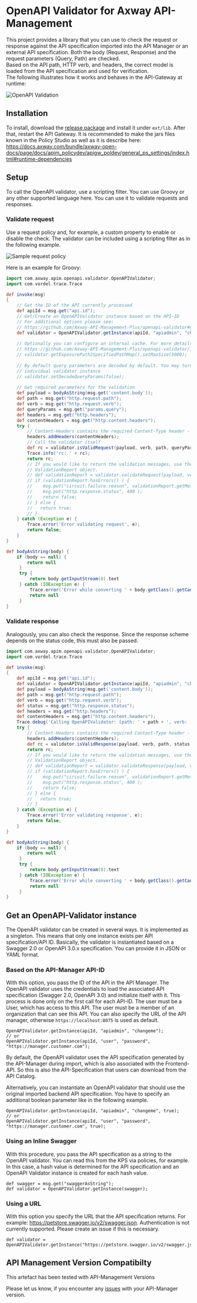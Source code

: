 # OpenAPI Validator for Axway API-Management

This project provides a library that you can use to check the request or response against the API specification imported into the API Manager or an external API specification. Both the body (Request, Response) and the request parameters (Query, Path) are checked.  
Based on the API path, HTTP verb, and headers, the correct model is loaded from the API specification and used for verification.  
The following illustrates how it works and behaves in the API-Gateway at runtime:  

![OpenAPI Validation](images/openapi-validation-overview.png)

## Installation

To install, download the [release package](https://github.com/Axway-API-Management-Plus/openapi-validator/releases) and install it under `ext/lib`. After that, restart the API Gateway. It is recommended to make the jars files known in the Policy Studio as well as it is describe here: https://docs.axway.com/bundle/axway-open-docs/page/docs/apim_policydev/apigw_poldev/general_ps_settings/index.html#runtime-dependencies

## Setup

To call the OpenAPI validator, use a scripting filter. You can use Groovy or any other supported language here. You can use it to validate requests and responses.  

### Validate request

Use a request policy and, for example, a custom property to enable or disable the check. The validator can be included using a scripting filter as in the following example.  

![Sample request policy](images/sample-policy.png)  

Here is an example for Groovy:  

```groovy
import com.axway.apim.openapi.validator.OpenAPIValidator;
import com.vordel.trace.Trace

def invoke(msg)
{
    // Get the ID of the API currently processed
    def apiId = msg.get("api.id");
    // Get/Create an OpenAPIValidator instance based on the API-ID
    // For additional options please see: 
    // https://github.com/Axway-API-Management-Plus/openapi-validator#get-an-openapi-validator-instance
    def validator = OpenAPIValidator.getInstance(apiId, "apiadmin", "changeme");
    
    // Optionally you can configure an internal cache. For more details please see:
    // https://github.com/Axway-API-Management-Plus/openapi-validator/issues/2
    // validator.getExposurePath2SpecifiedPathMap().setMaxSize(5000);
    
    // By default query parameters are decoded by default. You may turn this off for each 
    // individual validator instance
    // validator.setDecodeQueryParams(false);
    
    // Get required parameters for the validation
    def payload = bodyAsString(msg.get('content.body'));
    def path = msg.get("http.request.path");
    def verb = msg.get("http.request.verb");
    def queryParams = msg.get("params.query");
    def headers = msg.get("http.headers");
    def contentHeaders = msg.get("http.content.headers");
    try {
        // Content-Headers contains the required Content-Type header - Merge them into the headers attribute
        headers.addHeaders(contentHeaders);
        // Call the validator itself
        def rc = validator.isValidRequest(payload, verb, path, queryParams, headers);
        Trace.info('rc: ' + rc);
        return rc;
        // If you would like to return the validation messages, use the following method, that returns you a 
        // ValidationReport object.
        // def validationReport = validator.validateRequest(payload, verb, path, queryParams, headers);
        // if (validationReport.hasErrors() ) {
        //    msg.put("circuit.failure.reason", validationReport.getMessages() );
        //    msg.put("http.response.status", 400 );
        //    return false;
        // } else {
        //   return true;
        // }
    } catch (Exception e) {
        Trace.error('Error validating request', e);
        return false;
    }
}

def bodyAsString(body) {
    if (body == null) {
        return null
     }
     try {
         return body.getInputStream(0).text
     } catch (IOException e) {
         Trace.error('Error while converting ' + body.getClass().getCanonicalName() + ' to java.lang.String.', e)
         return null
     }
}
```

### Validate response

Analogously, you can also check the response. Since the response scheme depends on the status code, this must also be passed.

```groovy
import com.axway.apim.openapi.validator.OpenAPIValidator;
import com.vordel.trace.Trace

def invoke(msg)
{
    def apiId = msg.get("api.id");
    def validator = OpenAPIValidator.getInstance(apiId, "apiadmin", "changeme");
    def payload = bodyAsString(msg.get('content.body'));
    def path = msg.get("http.request.path");
    def verb = msg.get("http.request.verb");
    def status = msg.get("http.response.status");
    def headers = msg.get("http.headers");
    def contentHeaders = msg.get("http.content.headers");
    Trace.debug('Calling OpenAPIValidator: [path: ' + path + ', verb: ' + verb + ', status: ' + status + ']');
    try {
        // Content-Headers contains the required Content-Type header - Merge them into the headers attribute
        headers.addHeaders(contentHeaders);
        def rc = validator.isValidResponse(payload, verb, path, status, headers);
        return rc;
        // If you would like to return the validation messages, use the following method, that returns you a 
        // ValidationReport object.
        // def validationReport = validator.validateResponse(payload, verb, path, status, headers);
        // if (validationReport.hasErrors() ) {
        //    msg.put("circuit.failure.reason", validationReport.getMessages() );
        //    msg.put("http.response.status", 400 );
        //    return false;
        // } else {
        //   return true;
        // }
    } catch (Exception e) {
        Trace.error('Error validating response', e);
        return false;
    }
}

def bodyAsString(body) {
    if (body == null) {
        return null
     }
     try {
         return body.getInputStream(0).text
     } catch (IOException e) {
         Trace.error('Error while converting ' + body.getClass().getCanonicalName() + ' to java.lang.String.', e)
         return null
     }
}
```

## Get an OpenAPI-Validator instance

The OpenAPI validator can be created in several ways. It is implemented as a singleton. This means that only one instance exists per API specification/API ID. Basically, the validator is instantiated based on a Swagger 2.0 or OpenAPI 3.0.x specification. You can provide it in JSON or YAML format.

### Based on the API-Manager API-ID

With this option, you pass the ID of the API in the API Manager. The OpenAPI validator uses the credentials to load the associated API specification (Swagger 2.0, OpenAPI 3.0) and initialize itself with it. This process is done only on the first call for each API-ID. 
The user must be a User, which has access to this API. The user must be a member of an organization that can see this API.
You can also specify the URL of the API manager, otherwise `https://localhost:8075` is used as default.

```
OpenAPIValidator.getInstance(apiId, "apiadmin", "changeme");
// or
OpenAPIValidator.getInstance(apiId, "user", "password", "https://manager.customer.com");
```

By default, the OpenAPI validator uses the API specification generated by the API-Manager during import, which is also associated with the Frontend-API. So this is also the API-Specification that users can download from the API Catalog.

Alternatively, you can instantiate an OpenAPI validator that should use the original imported backend API specification. You have to specify an additional boolean parameter like in the following example.

```
OpenAPIValidator.getInstance(apiId, "apiadmin", "changeme", true);
// or
OpenAPIValidator.getInstance(apiId, "user", "password", "https://manager.customer.com", true);
```

### Using an Inline Swagger

With this procedure, you pass the API specification as a string to the OpenAPI validator. You can read this from the KPS via policies, for example. In this case, a hash value is determined for the API specification and an OpenAPI Validator instance is created for each hash value.

```
def swagger = msg.get("swaggerAsString");
def validator = OpenAPIValidator.getInstance(swagger);
```

### Using a URL

With this option you specify the URL that the API specification returns. For example: https://petstore.swagger.io/v2/swagger.json. Authentication is not currently supported. Please create an issue if this is necessary.

```
def validator = OpenAPIValidator.getInstance("https://petstore.swagger.io/v2/swagger.json");
```


## API Management Version Compatibilty

This artefact has been tested with API-Management Versions


Please let us know, if you encounter any [issues](https://github.com/jitendravic/AxwayAPI/issues) with your API-Manager version.  



